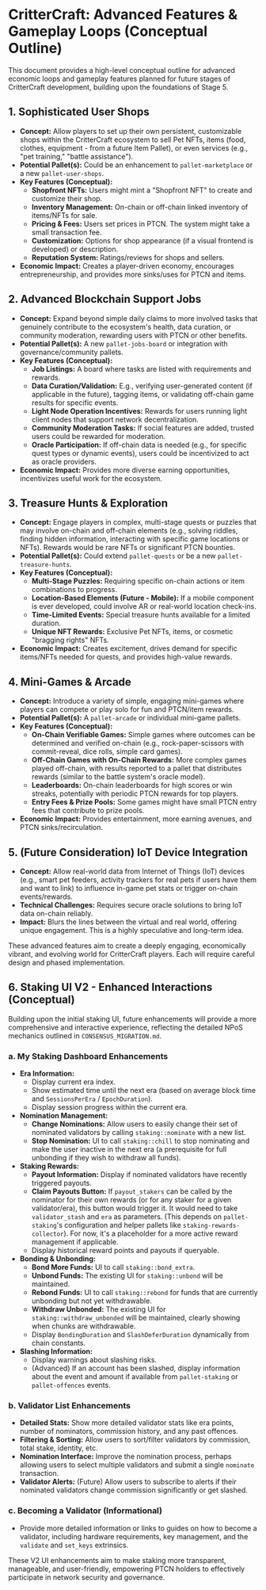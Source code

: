 # CritterCraft: Advanced Features & Gameplay Loops (Conceptual Outline)

This document provides a high-level conceptual outline for advanced economic loops and gameplay features planned for future stages of CritterCraft development, building upon the foundations of Stage 5.

## 1. Sophisticated User Shops

*   **Concept:** Allow players to set up their own persistent, customizable shops within the CritterCraft ecosystem to sell Pet NFTs, items (food, clothes, equipment - from a future Item Pallet), or even services (e.g., "pet training," "battle assistance").
*   **Potential Pallet(s):** Could be an enhancement to `pallet-marketplace` or a new `pallet-user-shops`.
*   **Key Features (Conceptual):**
    *   **Shopfront NFTs:** Users might mint a "Shopfront NFT" to create and customize their shop.
    *   **Inventory Management:** On-chain or off-chain linked inventory of items/NFTs for sale.
    *   **Pricing & Fees:** Users set prices in PTCN. The system might take a small transaction fee.
    *   **Customization:** Options for shop appearance (if a visual frontend is developed) or description.
    *   **Reputation System:** Ratings/reviews for shops and sellers.
*   **Economic Impact:** Creates a player-driven economy, encourages entrepreneurship, and provides more sinks/uses for PTCN and items.

## 2. Advanced Blockchain Support Jobs

*   **Concept:** Expand beyond simple daily claims to more involved tasks that genuinely contribute to the ecosystem's health, data curation, or community moderation, rewarding users with PTCN or other benefits.
*   **Potential Pallet(s):** A new `pallet-jobs-board` or integration with governance/community pallets.
*   **Key Features (Conceptual):**
    *   **Job Listings:** A board where tasks are listed with requirements and rewards.
    *   **Data Curation/Validation:** E.g., verifying user-generated content (if applicable in the future), tagging items, or validating off-chain game results for specific events.
    *   **Light Node Operation Incentives:** Rewards for users running light client nodes that support network decentralization.
    *   **Community Moderation Tasks:** If social features are added, trusted users could be rewarded for moderation.
    *   **Oracle Participation:** If off-chain data is needed (e.g., for specific quest types or dynamic events), users could be incentivized to act as oracle providers.
*   **Economic Impact:** Provides more diverse earning opportunities, incentivizes useful work for the ecosystem.

## 3. Treasure Hunts & Exploration

*   **Concept:** Engage players in complex, multi-stage quests or puzzles that may involve on-chain and off-chain elements (e.g., solving riddles, finding hidden information, interacting with specific game locations or NFTs). Rewards would be rare NFTs or significant PTCN bounties.
*   **Potential Pallet(s):** Could extend `pallet-quests` or be a new `pallet-treasure-hunts`.
*   **Key Features (Conceptual):**
    *   **Multi-Stage Puzzles:** Requiring specific on-chain actions or item combinations to progress.
    *   **Location-Based Elements (Future - Mobile):** If a mobile component is ever developed, could involve AR or real-world location check-ins.
    *   **Time-Limited Events:** Special treasure hunts available for a limited duration.
    *   **Unique NFT Rewards:** Exclusive Pet NFTs, items, or cosmetic "bragging rights" NFTs.
*   **Economic Impact:** Creates excitement, drives demand for specific items/NFTs needed for quests, and provides high-value rewards.

## 4. Mini-Games & Arcade

*   **Concept:** Introduce a variety of simple, engaging mini-games where players can compete or play solo for fun and PTCN/item rewards.
*   **Potential Pallet(s):** A `pallet-arcade` or individual mini-game pallets.
*   **Key Features (Conceptual):**
    *   **On-Chain Verifiable Games:** Simple games where outcomes can be determined and verified on-chain (e.g., rock-paper-scissors with commit-reveal, dice rolls, simple card games).
    *   **Off-Chain Games with On-Chain Rewards:** More complex games played off-chain, with results reported to a pallet that distributes rewards (similar to the battle system's oracle model).
    *   **Leaderboards:** On-chain leaderboards for high scores or win streaks, potentially with periodic PTCN rewards for top players.
    *   **Entry Fees & Prize Pools:** Some games might have small PTCN entry fees that contribute to prize pools.
*   **Economic Impact:** Provides entertainment, more earning avenues, and PTCN sinks/recirculation.

## 5. (Future Consideration) IoT Device Integration

*   **Concept:** Allow real-world data from Internet of Things (IoT) devices (e.g., smart pet feeders, activity trackers for real pets if users have them and want to link) to influence in-game pet stats or trigger on-chain events/rewards.
*   **Technical Challenges:** Requires secure oracle solutions to bring IoT data on-chain reliably.
*   **Impact:** Blurs the lines between the virtual and real world, offering unique engagement. This is a highly speculative and long-term idea.

These advanced features aim to create a deeply engaging, economically vibrant, and evolving world for CritterCraft players. Each will require careful design and phased implementation.

## 6. Staking UI V2 - Enhanced Interactions (Conceptual)

Building upon the initial staking UI, future enhancements will provide a more comprehensive and interactive experience, reflecting the detailed NPoS mechanics outlined in `CONSENSUS_MIGRATION.md`.

### a. My Staking Dashboard Enhancements

*   **Era Information:**
    *   Display current era index.
    *   Show estimated time until the next era (based on average block time and `SessionsPerEra` / `EpochDuration`).
    *   Display session progress within the current era.
*   **Nomination Management:**
    *   **Change Nominations:** Allow users to easily change their set of nominated validators by calling `staking::nominate` with a new list.
    *   **Stop Nomination:** UI to call `staking::chill` to stop nominating and make the user inactive in the next era (a prerequisite for full unbonding if they wish to withdraw all funds).
*   **Staking Rewards:**
    *   **Payout Information:** Display if nominated validators have recently triggered payouts.
    *   **Claim Payouts Button:** If `payout_stakers` can be called by the nominator for their own rewards (or for any staker for a given validator/era), this button would trigger it. It would need to take `validator_stash` and `era` as parameters. (This depends on `pallet-staking`'s configuration and helper pallets like `staking-rewards-collector`). For now, it's a placeholder for a more active reward management if applicable.
    *   Display historical reward points and payouts if queryable.
*   **Bonding & Unbonding:**
    *   **Bond More Funds:** UI to call `staking::bond_extra`.
    *   **Unbond Funds:** The existing UI for `staking::unbond` will be maintained.
    *   **Rebond Funds:** UI to call `staking::rebond` for funds that are currently unbonding but not yet withdrawable.
    *   **Withdraw Unbonded:** The existing UI for `staking::withdraw_unbonded` will be maintained, clearly showing when chunks are withdrawable.
    *   Display `BondingDuration` and `SlashDeferDuration` dynamically from chain constants.
*   **Slashing Information:**
    *   Display warnings about slashing risks.
    *   (Advanced) If an account has been slashed, display information about the event and amount if available from `pallet-staking` or `pallet-offences` events.

### b. Validator List Enhancements

*   **Detailed Stats:** Show more detailed validator stats like era points, number of nominators, commission history, and any past offences.
*   **Filtering & Sorting:** Allow users to sort/filter validators by commission, total stake, identity, etc.
*   **Nomination Interface:** Improve the nomination process, perhaps allowing users to select multiple validators and submit a single `nominate` transaction.
*   **Validator Alerts:** (Future) Allow users to subscribe to alerts if their nominated validators change commission significantly or get slashed.

### c. Becoming a Validator (Informational)

*   Provide more detailed information or links to guides on how to become a validator, including hardware requirements, key management, and the `validate` and `set_keys` extrinsics.

These V2 UI enhancements aim to make staking more transparent, manageable, and user-friendly, empowering PTCN holders to effectively participate in network security and governance.
